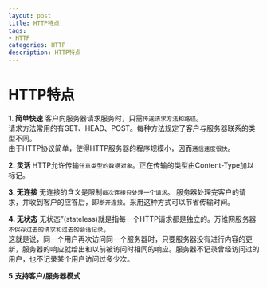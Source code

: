 ```yaml
---
layout: post
title: HTTP特点
tags:
- HTTP
categories: HTTP
description: HTTP特点
---
```


# HTTP特点

**1. 简单快速**
客户向服务器请求服务时，只需`传送请求方法和路径`。  
请求方法常用的有GET、HEAD、POST。每种方法规定了客户与服务器联系的类型不同。  
由于HTTP协议简单，使得HTTP服务器的程序规模小，因而`通信速度很快`。 
   
**2. 灵活**
HTTP允许传输`任意类型的数据对象`。正在传输的类型由Content-Type加以标记。

**3. 无连接**
无连接的含义是限制`每次连接只处理一个请求`。
服务器处理完客户的请求，并收到客户的应答后，即`断开连接`。采用这种方式可以节省传输时间。


**4. 无状态**
无状态”(stateless)就是指每一个HTTP请求都是独立的。万维网服务器`不保存过去的请求和过去的会话记录`。  
这就是说，同一个用户再次访问同一个服务器时，只要服务器没有进行内容的更新，服务器的响应就给出和以前被访问时相同的响应。服务器不记录曾经访问过的用户，也不记录某个用户访问过多少次。

**5.支持客户/服务器模式**